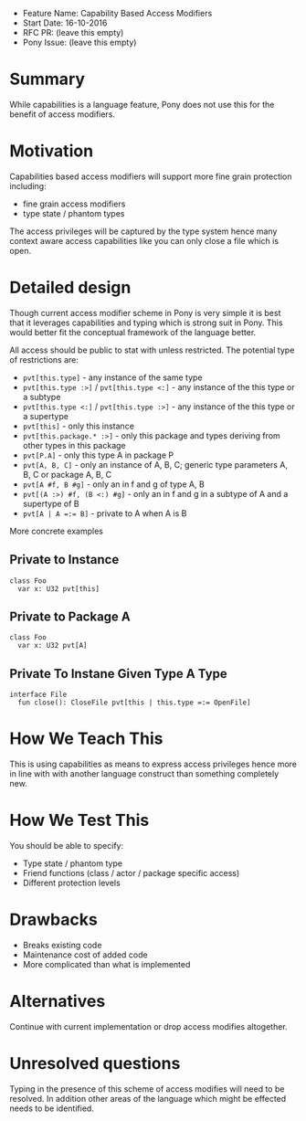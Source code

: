 - Feature Name: Capability Based Access Modifiers
- Start Date: 16-10-2016
- RFC PR: (leave this empty)
- Pony Issue: (leave this empty)

# Summary

While capabilities is a language feature, Pony does not use this for the benefit 
of access modifiers.

# Motivation

Capabilities based access modifiers will support more fine grain protection including:

 - fine grain access modifiers
 - type state / phantom types
 
 The access privileges will be captured by the type system hence many context aware 
 access capabilities like you can only close a file which is open.
 

# Detailed design

Though current access modifier scheme in Pony is very simple it is best that it 
leverages capabilities and typing which is strong suit in Pony. This would better 
fit the conceptual framework of the language better.

All access should be public to stat with unless restricted. The potential type of 
restrictions are:

- `pvt[this.type]` - any instance of the same type
- `pvt[this.type :>]` / `pvt[this.type <:]` - any instance of the this type or a subtype
- `pvt[this.type <:]` / `pvt[this.type :>]` - any instance of the this type or a supertype
- `pvt[this]` - only this instance
- `pvt[this.package.* :>]` - only this package and types deriving from other types in this package
- `pvt[P.A]` - only this type A in package P
- `pvt[A, B, C]` - only an instance of A, B, C; generic type parameters A, B, C or package A, B, C
- `pvt[A #f, B #g]` - only an in f and g of type A, B
- `pvt[(A :>) #f, (B <:) #g]` - only an in f and g in a subtype of A and a supertype of B
- `pvt[A | A =:= B]` - private to A when A is B

More concrete examples

## Private to Instance

```
class Foo
  var x: U32 pvt[this]
```

## Private to Package A

```
class Foo
  var x: U32 pvt[A]
```

## Private To Instane Given Type A Type

```
interface File
  fun close(): CloseFile pvt[this | this.type =:= OpenFile]
```

# How We Teach This

This is using capabilities as means to express access privileges hence more in line 
with with another language construct than something completely new.

# How We Test This

You should be able to specify:

- Type state / phantom type 
- Friend functions (class / actor / package specific access)
- Different protection levels

# Drawbacks

* Breaks existing code
* Maintenance cost of added code
* More complicated than what is implemented

# Alternatives

Continue with current implementation or drop access modifies altogether.

# Unresolved questions

Typing in the presence of this scheme of access modifies will need to be resolved. In addition 
other areas of the language which might be effected needs to be identified.
